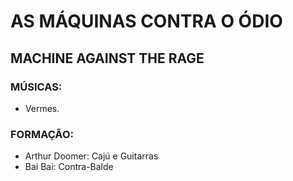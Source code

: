 # AS MÁQUINAS CONTRA O ÓDIO
## MACHINE AGAINST THE RAGE
### MÚSICAS:
- Vermes.

### FORMAÇÃO:
- Arthur Doomer: Cajú e Guitarras
- Bai Bai: Contra-Balde
